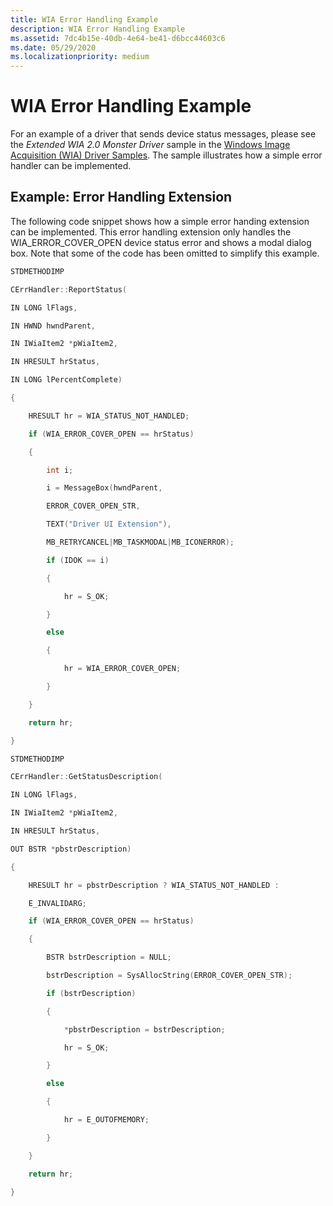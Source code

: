 ```yaml
---
title: WIA Error Handling Example
description: WIA Error Handling Example
ms.assetid: 7dc4b15e-40db-4e64-be41-d6bcc44603c6
ms.date: 05/29/2020
ms.localizationpriority: medium
---
```


# WIA Error Handling Example

For an example of a driver that sends device status messages, please see the *Extended WIA 2.0 Monster Driver* sample in the [Windows Image Acquisition (WIA) Driver Samples](/samples/microsoft/windows-driver-samples/windows-image-acquisition-wia-driver-samples). The sample illustrates how a simple error handler can be implemented.

## Example: Error Handling Extension

The following code snippet shows how a simple error handing extension can be implemented. This error handling extension only handles the WIA\_ERROR\_COVER\_OPEN device status error and shows a modal dialog box. Note that some of the code has been omitted to simplify this example.

```cpp
STDMETHODIMP

CErrHandler::ReportStatus(

IN LONG lFlags,

IN HWND hwndParent,

IN IWiaItem2 *pWiaItem2,

IN HRESULT hrStatus,

IN LONG lPercentComplete)

{

    HRESULT hr = WIA_STATUS_NOT_HANDLED;

    if (WIA_ERROR_COVER_OPEN == hrStatus)

    {

        int i;

        i = MessageBox(hwndParent,

        ERROR_COVER_OPEN_STR,

        TEXT("Driver UI Extension"),

        MB_RETRYCANCEL|MB_TASKMODAL|MB_ICONERROR);

        if (IDOK == i)

        {

            hr = S_OK;

        }

        else

        {

            hr = WIA_ERROR_COVER_OPEN;

        }

    }

    return hr;

}

STDMETHODIMP

CErrHandler::GetStatusDescription(

IN LONG lFlags,

IN IWiaItem2 *pWiaItem2,

IN HRESULT hrStatus,

OUT BSTR *pbstrDescription)

{

    HRESULT hr = pbstrDescription ? WIA_STATUS_NOT_HANDLED :

    E_INVALIDARG;

    if (WIA_ERROR_COVER_OPEN == hrStatus)

    {

        BSTR bstrDescription = NULL;

        bstrDescription = SysAllocString(ERROR_COVER_OPEN_STR);

        if (bstrDescription)

        {

            *pbstrDescription = bstrDescription;

            hr = S_OK;

        }

        else

        {

            hr = E_OUTOFMEMORY;

        }

    }

    return hr;

}
```